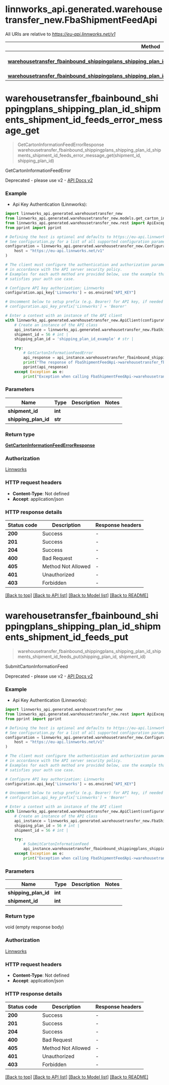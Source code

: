 # linnworks_api.generated.warehousetransfer_new.FbaShipmentFeedApi

All URIs are relative to *https://eu-api.linnworks.net/v1*

Method | HTTP request | Description
------------- | ------------- | -------------
[**warehousetransfer_fbainbound_shippingplans_shipping_plan_id_shipments_shipment_id_feeds_error_message_get**](FbaShipmentFeedApi.md#warehousetransfer_fbainbound_shippingplans_shipping_plan_id_shipments_shipment_id_feeds_error_message_get) | **GET** /warehousetransfer/fbainbound/shippingplans/{shippingPlanId}/shipments/{shipmentId}/feeds/error-message | GetCartonInformationFeedError
[**warehousetransfer_fbainbound_shippingplans_shipping_plan_id_shipments_shipment_id_feeds_put**](FbaShipmentFeedApi.md#warehousetransfer_fbainbound_shippingplans_shipping_plan_id_shipments_shipment_id_feeds_put) | **PUT** /warehousetransfer/fbainbound/shippingplans/{shippingPlanId}/shipments/{shipmentId}/feeds | SubmitCartonInformationFeed


# **warehousetransfer_fbainbound_shippingplans_shipping_plan_id_shipments_shipment_id_feeds_error_message_get**
> GetCartonInformationFeedErrorResponse warehousetransfer_fbainbound_shippingplans_shipping_plan_id_shipments_shipment_id_feeds_error_message_get(shipment_id, shipping_plan_id)

GetCartonInformationFeedError

Deprecated - please use v2 - [API Docs v2](https://apidocs.linnworks.net/v2/)

### Example

* Api Key Authentication (Linnworks):

```python
import linnworks_api.generated.warehousetransfer_new
from linnworks_api.generated.warehousetransfer_new.models.get_carton_information_feed_error_response import GetCartonInformationFeedErrorResponse
from linnworks_api.generated.warehousetransfer_new.rest import ApiException
from pprint import pprint

# Defining the host is optional and defaults to https://eu-api.linnworks.net/v1
# See configuration.py for a list of all supported configuration parameters.
configuration = linnworks_api.generated.warehousetransfer_new.Configuration(
    host = "https://eu-api.linnworks.net/v1"
)

# The client must configure the authentication and authorization parameters
# in accordance with the API server security policy.
# Examples for each auth method are provided below, use the example that
# satisfies your auth use case.

# Configure API key authorization: Linnworks
configuration.api_key['Linnworks'] = os.environ["API_KEY"]

# Uncomment below to setup prefix (e.g. Bearer) for API key, if needed
# configuration.api_key_prefix['Linnworks'] = 'Bearer'

# Enter a context with an instance of the API client
with linnworks_api.generated.warehousetransfer_new.ApiClient(configuration) as api_client:
    # Create an instance of the API class
    api_instance = linnworks_api.generated.warehousetransfer_new.FbaShipmentFeedApi(api_client)
    shipment_id = 56 # int | 
    shipping_plan_id = 'shipping_plan_id_example' # str | 

    try:
        # GetCartonInformationFeedError
        api_response = api_instance.warehousetransfer_fbainbound_shippingplans_shipping_plan_id_shipments_shipment_id_feeds_error_message_get(shipment_id, shipping_plan_id)
        print("The response of FbaShipmentFeedApi->warehousetransfer_fbainbound_shippingplans_shipping_plan_id_shipments_shipment_id_feeds_error_message_get:\n")
        pprint(api_response)
    except Exception as e:
        print("Exception when calling FbaShipmentFeedApi->warehousetransfer_fbainbound_shippingplans_shipping_plan_id_shipments_shipment_id_feeds_error_message_get: %s\n" % e)
```



### Parameters


Name | Type | Description  | Notes
------------- | ------------- | ------------- | -------------
 **shipment_id** | **int**|  | 
 **shipping_plan_id** | **str**|  | 

### Return type

[**GetCartonInformationFeedErrorResponse**](GetCartonInformationFeedErrorResponse.md)

### Authorization

[Linnworks](../README.md#Linnworks)

### HTTP request headers

 - **Content-Type**: Not defined
 - **Accept**: application/json

### HTTP response details

| Status code | Description | Response headers |
|-------------|-------------|------------------|
**200** | Success |  -  |
**201** | Success |  -  |
**204** | Success |  -  |
**400** | Bad Request |  -  |
**405** | Method Not Allowed |  -  |
**401** | Unauthorized |  -  |
**403** | Forbidden |  -  |

[[Back to top]](#) [[Back to API list]](../README.md#documentation-for-api-endpoints) [[Back to Model list]](../README.md#documentation-for-models) [[Back to README]](../README.md)

# **warehousetransfer_fbainbound_shippingplans_shipping_plan_id_shipments_shipment_id_feeds_put**
> warehousetransfer_fbainbound_shippingplans_shipping_plan_id_shipments_shipment_id_feeds_put(shipping_plan_id, shipment_id)

SubmitCartonInformationFeed

Deprecated - please use v2 - [API Docs v2](https://apidocs.linnworks.net/v2/)

### Example

* Api Key Authentication (Linnworks):

```python
import linnworks_api.generated.warehousetransfer_new
from linnworks_api.generated.warehousetransfer_new.rest import ApiException
from pprint import pprint

# Defining the host is optional and defaults to https://eu-api.linnworks.net/v1
# See configuration.py for a list of all supported configuration parameters.
configuration = linnworks_api.generated.warehousetransfer_new.Configuration(
    host = "https://eu-api.linnworks.net/v1"
)

# The client must configure the authentication and authorization parameters
# in accordance with the API server security policy.
# Examples for each auth method are provided below, use the example that
# satisfies your auth use case.

# Configure API key authorization: Linnworks
configuration.api_key['Linnworks'] = os.environ["API_KEY"]

# Uncomment below to setup prefix (e.g. Bearer) for API key, if needed
# configuration.api_key_prefix['Linnworks'] = 'Bearer'

# Enter a context with an instance of the API client
with linnworks_api.generated.warehousetransfer_new.ApiClient(configuration) as api_client:
    # Create an instance of the API class
    api_instance = linnworks_api.generated.warehousetransfer_new.FbaShipmentFeedApi(api_client)
    shipping_plan_id = 56 # int | 
    shipment_id = 56 # int | 

    try:
        # SubmitCartonInformationFeed
        api_instance.warehousetransfer_fbainbound_shippingplans_shipping_plan_id_shipments_shipment_id_feeds_put(shipping_plan_id, shipment_id)
    except Exception as e:
        print("Exception when calling FbaShipmentFeedApi->warehousetransfer_fbainbound_shippingplans_shipping_plan_id_shipments_shipment_id_feeds_put: %s\n" % e)
```



### Parameters


Name | Type | Description  | Notes
------------- | ------------- | ------------- | -------------
 **shipping_plan_id** | **int**|  | 
 **shipment_id** | **int**|  | 

### Return type

void (empty response body)

### Authorization

[Linnworks](../README.md#Linnworks)

### HTTP request headers

 - **Content-Type**: Not defined
 - **Accept**: application/json

### HTTP response details

| Status code | Description | Response headers |
|-------------|-------------|------------------|
**200** | Success |  -  |
**201** | Success |  -  |
**204** | Success |  -  |
**400** | Bad Request |  -  |
**405** | Method Not Allowed |  -  |
**401** | Unauthorized |  -  |
**403** | Forbidden |  -  |

[[Back to top]](#) [[Back to API list]](../README.md#documentation-for-api-endpoints) [[Back to Model list]](../README.md#documentation-for-models) [[Back to README]](../README.md)


